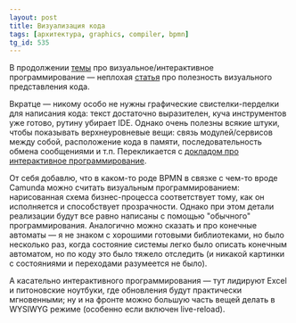 ```yaml
---
layout: post
title: Визуализация кода
tags: [архитектура, graphics, compiler, bpmn]
tg_id: 535
---
```

В продолжении [темы](/2024/07/23/future-of-programming-1973.html) про визуальное/интерактивное программирование — неплохая [статья](https://blog.sbensu.com/posts/demand-for-visual-programming/) про полезность визуального представления кода.

Вкратце — никому особо не нужны графические свистелки-перделки для написания кода: текст достаточно выразителен, куча инструментов уже готово, рутину убирает IDE. Однако очень полезны всякие штуки, чтобы показывать верхнеуровневые вещи: связь модулей/сервисов между собой, расположение кода в памяти, последовательность обмена сообщениями и т.п. Перекликается с [докладом про интерактивное программирование](/2023/04/27/interactive-programming.html).

От себя добавлю, что в каком-то роде BPMN в связке с чем-то вроде Camunda можно считать визуальным программированием: нарисованная схема бизнес-процесса соответствует тому, как он исполняется и способствует прозрачности. Однако при этом детали реализации будут все равно написаны с помощью "обычного" программирования. Аналогично можно сказать и про конечные автоматы — я не знаком с хорошими готовыми библиотеками, но было несколько раз, когда состояние системы легко было описать конечным автоматом, но по коду это было тяжело отследить (и никакой картинки с состояниями и переходами разумеется не было).

А касательно интерактивного программирования — тут лидируют Excel и питоновские ноутбуки, где обновления будут практически мгновенными; ну и на фронте можно большую часть вещей делать в WYSIWYG режиме (особенно если включен live-reload).
